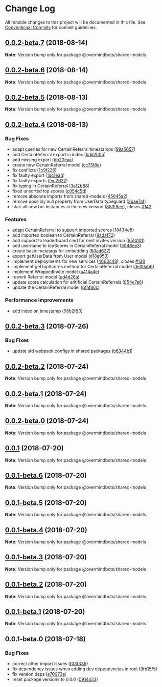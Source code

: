 # Change Log

All notable changes to this project will be documented in this file.
See [Conventional Commits](https://conventionalcommits.org) for commit guidelines.

<a name="0.0.2-beta.7"></a>
## [0.0.2-beta.7](https://github.com/overmindbots/shared-models/compare/@overmindbots/shared-models@0.0.2-beta.6...@overmindbots/shared-models@0.0.2-beta.7) (2018-08-14)




**Note:** Version bump only for package @overmindbots/shared-models

<a name="0.0.2-beta.6"></a>
## [0.0.2-beta.6](https://github.com/overmindbots/shared-models/compare/@overmindbots/shared-models@0.0.2-beta.5...@overmindbots/shared-models@0.0.2-beta.6) (2018-08-14)




**Note:** Version bump only for package @overmindbots/shared-models

<a name="0.0.2-beta.5"></a>
## [0.0.2-beta.5](https://github.com/overmindbots/shared-models/compare/@overmindbots/shared-models@0.0.2-beta.4...@overmindbots/shared-models@0.0.2-beta.5) (2018-08-13)




**Note:** Version bump only for package @overmindbots/shared-models

<a name="0.0.2-beta.4"></a>
## [0.0.2-beta.4](https://github.com/overmindbots/shared-models/compare/@overmindbots/shared-models@0.0.2-beta.3...@overmindbots/shared-models@0.0.2-beta.4) (2018-08-13)


### Bug Fixes

* adapt queries for new CertainReferral timestamps ([99a5657](https://github.com/overmindbots/shared-models/commit/99a5657))
* add CertainReferral export in index ([5dd2005](https://github.com/overmindbots/shared-models/commit/5dd2005))
* add missing export ([bb23eaa](https://github.com/overmindbots/shared-models/commit/bb23eaa))
* create new CertainReferral model ([cc75f8e](https://github.com/overmindbots/shared-models/commit/cc75f8e))
* fix conflicts ([1b9f226](https://github.com/overmindbots/shared-models/commit/1b9f226))
* fix faulty export ([1bc1ea4](https://github.com/overmindbots/shared-models/commit/1bc1ea4))
* fix faulty exports ([fec2622](https://github.com/overmindbots/shared-models/commit/fec2622))
* fix typing in CertainReferral ([3af2b88](https://github.com/overmindbots/shared-models/commit/3af2b88))
* fixed unsorted top scores ([c054c5d](https://github.com/overmindbots/shared-models/commit/c054c5d))
* remove absolute imports from shared-models ([45645a2](https://github.com/overmindbots/shared-models/commit/45645a2))
* remove possibly null property from UserData typeguard ([3dae7af](https://github.com/overmindbots/shared-models/commit/3dae7af))
* start all new bot instances in the new version ([883f8ee](https://github.com/overmindbots/shared-models/commit/883f8ee)), closes [#142](https://github.com/overmindbots/shared-models/issues/142)


### Features

* adapt CertainReferral to support imported scores ([18434e8](https://github.com/overmindbots/shared-models/commit/18434e8))
* add imported boolean to CertainReferral ([9adaf72](https://github.com/overmindbots/shared-models/commit/9adaf72))
* add support to leaderboard cmd for next invites version ([85f4101](https://github.com/overmindbots/shared-models/commit/85f4101))
* add username to topScores in CertainReferral model ([5946ee3](https://github.com/overmindbots/shared-models/commit/5946ee3))
* create basic metatags for embedding ([60ad637](https://github.com/overmindbots/shared-models/commit/60ad637))
* export getUserData from User model ([d18a953](https://github.com/overmindbots/shared-models/commit/d18a953))
* implement deployments for new services ([4660c48](https://github.com/overmindbots/shared-models/commit/4660c48)), closes [#138](https://github.com/overmindbots/shared-models/issues/138)
* implement getTopScores method for CertainReferral model ([de00ab6](https://github.com/overmindbots/shared-models/commit/de00ab6))
* implement WrappedInvite model ([a414a4e](https://github.com/overmindbots/shared-models/commit/a414a4e))
* rework Referral model ([ad4d26a](https://github.com/overmindbots/shared-models/commit/ad4d26a))
* update score calculation for aritificial CertainReferrals ([854e7a6](https://github.com/overmindbots/shared-models/commit/854e7a6))
* update the CertainReferral model ([bfaf60c](https://github.com/overmindbots/shared-models/commit/bfaf60c))


### Performance Improvements

* add index on timestamp ([96b2f83](https://github.com/overmindbots/shared-models/commit/96b2f83))





<a name="0.0.2-beta.3"></a>
## [0.0.2-beta.3](https://github.com/overmindbots/shared-models/compare/@overmindbots/shared-models@0.0.2-beta.2...@overmindbots/shared-models@0.0.2-beta.3) (2018-07-26)


### Bug Fixes

* update old webpack configs in shared packages ([b6344b1](https://github.com/overmindbots/shared-models/commit/b6344b1))




<a name="0.0.2-beta.2"></a>
## [0.0.2-beta.2](https://github.com/overmindbots/shared-models/compare/@overmindbots/shared-models@0.0.2-beta.1...@overmindbots/shared-models@0.0.2-beta.2) (2018-07-24)




**Note:** Version bump only for package @overmindbots/shared-models

<a name="0.0.2-beta.1"></a>
## [0.0.2-beta.1](https://github.com/overmindbots/shared-models/compare/@overmindbots/shared-models@0.0.2-beta.0...@overmindbots/shared-models@0.0.2-beta.1) (2018-07-24)




**Note:** Version bump only for package @overmindbots/shared-models

<a name="0.0.2-beta.0"></a>
## [0.0.2-beta.0](https://github.com/overmindbots/shared-models/compare/@overmindbots/shared-models@0.0.1...@overmindbots/shared-models@0.0.2-beta.0) (2018-07-24)




**Note:** Version bump only for package @overmindbots/shared-models

<a name="0.0.1"></a>
## [0.0.1](https://github.com/overmindbots/shared-models/compare/@overmindbots/shared-models@0.0.1-beta.6...@overmindbots/shared-models@0.0.1) (2018-07-20)




**Note:** Version bump only for package @overmindbots/shared-models

<a name="0.0.1-beta.6"></a>
## [0.0.1-beta.6](https://github.com/overmindbots/shared-models/compare/@overmindbots/shared-models@0.0.1-beta.5...@overmindbots/shared-models@0.0.1-beta.6) (2018-07-20)




**Note:** Version bump only for package @overmindbots/shared-models

<a name="0.0.1-beta.5"></a>
## [0.0.1-beta.5](https://github.com/overmindbots/shared-models/compare/@overmindbots/shared-models@0.0.1-beta.4...@overmindbots/shared-models@0.0.1-beta.5) (2018-07-20)




**Note:** Version bump only for package @overmindbots/shared-models

<a name="0.0.1-beta.4"></a>
## [0.0.1-beta.4](https://github.com/overmindbots/shared-models/compare/@overmindbots/shared-models@0.0.1-beta.3...@overmindbots/shared-models@0.0.1-beta.4) (2018-07-20)




**Note:** Version bump only for package @overmindbots/shared-models

<a name="0.0.1-beta.3"></a>
## [0.0.1-beta.3](https://github.com/overmindbots/shared-models/compare/@overmindbots/shared-models@0.0.1-beta.2...@overmindbots/shared-models@0.0.1-beta.3) (2018-07-20)




**Note:** Version bump only for package @overmindbots/shared-models

<a name="0.0.1-beta.2"></a>
## [0.0.1-beta.2](https://github.com/overmindbots/shared-models/compare/@overmindbots/shared-models@0.0.1-beta.1...@overmindbots/shared-models@0.0.1-beta.2) (2018-07-20)




**Note:** Version bump only for package @overmindbots/shared-models

<a name="0.0.1-beta.1"></a>
## [0.0.1-beta.1](https://github.com/overmindbots/shared-models/compare/@overmindbots/shared-models@0.0.1-beta.0...@overmindbots/shared-models@0.0.1-beta.1) (2018-07-20)




**Note:** Version bump only for package @overmindbots/shared-models

<a name="0.0.1-beta.0"></a>
## 0.0.1-beta.0 (2018-07-18)


### Bug Fixes

* correct other import issues ([f03f336](https://github.com/overmindbots/shared-models/commit/f03f336))
* fix dependency issues when adding dev dependencies in root ([9fb15f5](https://github.com/overmindbots/shared-models/commit/9fb15f5))
* fix version deps ([a70973e](https://github.com/overmindbots/shared-models/commit/a70973e))
* reset package versions to 0.0.0 ([0914d23](https://github.com/overmindbots/shared-models/commit/0914d23))
